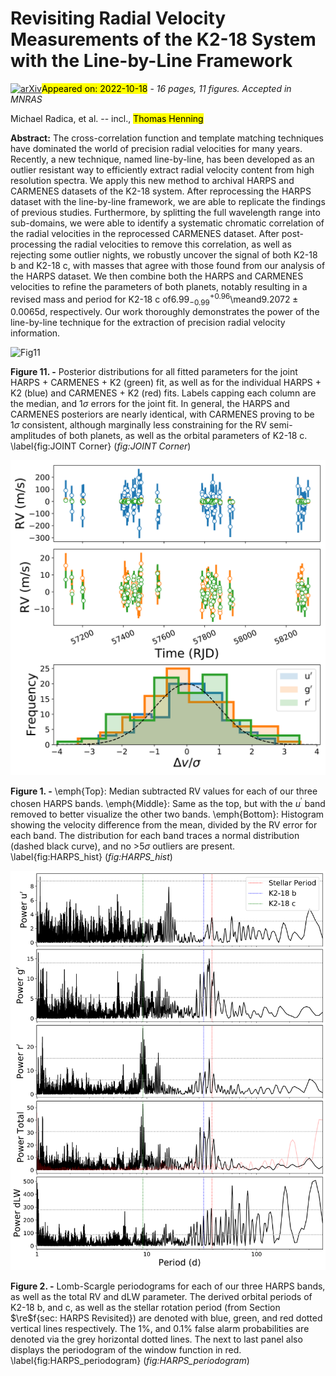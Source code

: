 <div class="macros" style="visibility:hidden;">
$\newcommand{\ensuremath}{}$
$\newcommand{\xspace}{}$
$\newcommand{\object}[1]{\texttt{#1}}$
$\newcommand{\farcs}{{.}''}$
$\newcommand{\farcm}{{.}'}$
$\newcommand{\arcsec}{''}$
$\newcommand{\arcmin}{'}$
$\newcommand{\ion}[2]{#1#2}$
$\newcommand{\textsc}[1]{\textrm{#1}}$
$\newcommand{\hl}[1]{\textrm{#1}}$
$\newcommand{\me}{~\rm M_{\oplus}}$
$\newcommand{\re}{~\rm R_{\oplus}}$
$\newcommand{\ms}{~\rm M_{\odot}}$
$\newcommand$</div>

<div class="macros" style="visibility:hidden;">
$\newcommand{$\ensuremath$}{}$
$\newcommand{$\xspace$}{}$
$\newcommand{$\object$}[1]{\texttt{#1}}$
$\newcommand{$\farcs$}{{.}''}$
$\newcommand{$\farcm$}{{.}'}$
$\newcommand{$\arcsec$}{''}$
$\newcommand{$\arcmin$}{'}$
$\newcommand{$\ion$}[2]{#1#2}$
$\newcommand{$\textsc$}[1]{\textrm{#1}}$
$\newcommand{$\hl$}[1]{\textrm{#1}}$
$\newcommand{$\me$}{~\rm M_{\oplus}}$
$\newcommand{$\re$}{~\rm R_{\oplus}}$
$\newcommand{$\ms$}{~\rm M_{\odot}}$
$\newcommand$</div>



<div id="title">

# Revisiting Radial Velocity Measurements of the K2-18 System with the Line-by-Line Framework

</div>
<div id="comments">

[![arXiv](https://img.shields.io/badge/arXiv-2210.08078-b31b1b.svg)](https://arxiv.org/abs/2210.08078)<mark>Appeared on: 2022-10-18</mark> - _16 pages, 11 figures. Accepted in MNRAS_

</div>
<div id="authors">

Michael Radica, et al. -- incl., <mark><mark>Thomas Henning</mark></mark>

</div>
<div id="abstract">

**Abstract:** The cross-correlation function and template matching techniques have dominated the world of precision radial velocities for many years. Recently, a new technique, named line-by-line, has been developed as an outlier resistant way to efficiently extract radial velocity content from high resolution spectra. We apply this new method to archival HARPS and CARMENES datasets of the K2-18 system. After reprocessing the HARPS dataset with the line-by-line framework, we are able to replicate the findings of previous studies. Furthermore, by splitting the full wavelength range into sub-domains, we were able to identify a systematic chromatic correlation of the radial velocities in the reprocessed CARMENES dataset. After post-processing the radial velocities to remove this correlation, as well as rejecting some outlier nights, we robustly uncover the signal of both K2-18 b and K2-18 c, with masses that agree with those found from our analysis of the HARPS dataset. We then combine both the HARPS and CARMENES velocities to refine the parameters of both planets, notably resulting in a revised mass and period for K2-18 c of$6.99^{+0.96}_{-0.99}$\meand$9.2072\pm0.0065$d, respectively. Our work thoroughly demonstrates the power of the line-by-line technique for the extraction of precision radial velocity information.

</div>

<div id="div_fig1">

<img src="tmp_2210.08078/./JOINT_Corner.png" alt="Fig11" width="100%"/>

**Figure 11. -** Posterior distributions for all fitted parameters for the joint HARPS + CARMENES + K2 (green) fit, as well as for the individual HARPS + K2 (blue) and CARMENES + K2 (red) fits. Labels capping each column are the median, and 1$\sigma$ errors for the joint fit. In general, the HARPS and CARMENES posteriors are nearly identical, with CARMENES proving to be 1$\sigma$ consistent, although marginally less constraining for the RV semi-amplitudes of both planets, as well as the orbital parameters of K2-18 c.
    \label{fig:JOINT Corner} (*fig:JOINT Corner*)

</div>
<div id="div_fig2">

<img src="tmp_2210.08078/./HARPS_Histogram+RV.png" alt="Fig1" width="100%"/>

**Figure 1. -** \emph{Top}: Median subtracted RV values for each of our three chosen HARPS bands.
    \emph{Middle}: Same as the top, but with the $u^\prime$ band removed to better visualize the other two bands.
    \emph{Bottom}: Histogram showing the velocity difference from the mean, divided by the RV error for each band. The distribution for each band traces a normal distribution (dashed black curve), and no $>$5$\sigma$ outliers are present.
    \label{fig:HARPS_hist} (*fig:HARPS_hist*)

</div>
<div id="div_fig3">

<img src="tmp_2210.08078/./HARPS_Periodogram_dLW.png" alt="Fig2" width="100%"/>

**Figure 2. -** Lomb-Scargle periodograms for each of our three HARPS bands, as well as the total RV and dLW parameter. The derived orbital periods of K2-18 b, and c, as well as the stellar rotation period (from Section $\re$f{sec: HARPS Revisited}) are denoted with blue, green, and red dotted vertical lines respectively. The 1\%, and 0.1\% false alarm probabilities are denoted via the grey horizontal dotted lines. The next to last panel also displays the periodogram of the window function in red.
    \label{fig:HARPS_periodogram} (*fig:HARPS_periodogram*)

</div>